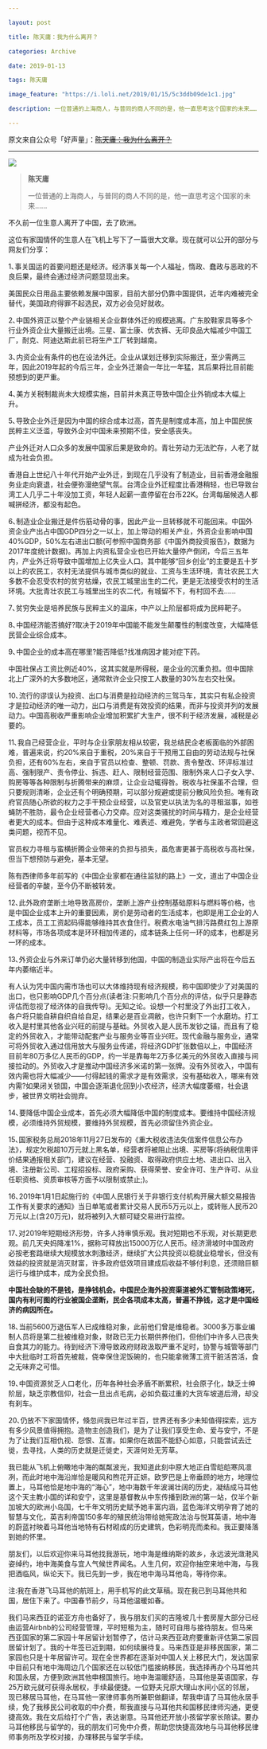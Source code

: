 ```yaml
---

layout: post

title: 陈天庸：我为什么离开？

categories: Archive

date: 2019-01-13

tags: 陈天庸

image_feature: "https://i.loli.net/2019/01/15/5c3ddb09de1c1.jpg"

description: 一位普通的上海商人，与普同的商人不同的是，他一直思考这个国家的未来……

---
```


原文来自公众号「好声量」：~~[陈天庸：我为什么离开？](https://mp.weixin.qq.com/s/fO64vGkjNIV4SOKfKYVBSg)~~

---

![](https://i.loli.net/2019/01/15/5c3ddb09de1c1.jpg)

> **陈天庸**
>
> 一位普通的上海商人，与普同的商人不同的是，他一直思考这个国家的未来……

不久前一位生意人离开了中国，去了欧洲。

这位有家国情怀的生意人在飞机上写下了一篇很大文章。现在就可以公开的部分与网友们分享：

1､事关国运的首要问题还是经济。经济事关每一个人福祉，惰政、蠢政与恶政的不良后果，最终会通过经济问题显现出来。

美国民众日用品主要依赖发展中国家，目前大部分仍靠中国提供，近年内难被完全替代，美国政府得罪不起选民，双方必会见好就收。

2､中国外资正以整个产业链相关企业群体外迁的规模逃离。广东胶鞋家具等多个行业外资企业大量搬迁出境。三星、富士康、优衣裤、无印良品大幅减少中国工厂，耐克、阿迪达斯此前已将生产工厂转到越南。

3､内资企业有条件的也在设法外迁。企业从谋划迁移到实际搬迁，至少需两三年，因此2019年起的今后三年，企业外迁潮会一年比一年猛，其后果将比目前能预想到的更严重。

4､美方关税制裁尚未大规模实施，目前并未真正导致中国企业外销成本大幅上升。

5､导致企业外迁是因为中国的综合成本过高，首先是制度成本高，加上中国民族民粹主义泛滥，导致外企对中国未来预期不佳，安全感丧失。

产业外迁对人口众多的发展中国家后果是致命的。青壮劳动力无法贮存，人老了就成为社会负担。

香港自上世纪八十年代开始产业外迁，到现在几乎没有了制造业，目前香港金融服务业走向衰退，社会便弥漫绝望气氛。台湾企业外迁程度比香港稍轻，也已导致台湾工人几乎二十年没加工资，年轻人起薪一直停留在台币22K。台湾每届候选人都喊拼经济，都没有起色。

6､制造业企业搬迁是件伤筋动骨的事，因此产业一旦转移就不可能回来。中国外资企业产出占中国GDP四分之一以上，加上带动的相关产业，外资企业影响中国40%GDP，50%左右进出口额(可参照中国商务部《中国外商投资报告》，数据为2017年度统计数据)。再加上内资私营企业也已开始大量停产倒闭，今后三五年内，产业外迁将导致中国增加上亿失业人口。其中能够“回乡创业”的主要是五十岁以上的农民工，农村无法提供与城市类似的就业、工资与生活环境，青壮农民工大多数不会忍受农村的贫穷枯燥，农民工城里出生的二代，更是无法接受农村的生活环境。大批青壮农民工与城里出生的农二代，有城留不下，有村回不去……

7､贫穷失业是培养民族与民粹主义的温床，中产以上阶层都将成为民粹靶子。

8､中国经济能否搞好?取决于2019年中国能不能发生颠覆性的制度改变，大幅降低民营企业综合成本。

9､中国企业的成本高在哪里?能否降低?找准病因才能对症下药。

中国社保占工资比例近40%，这其实就是所得税，是企业的沉重负担。但中国除北上广深外的大多数地区，通常默许企业只按工人数量的30%左右交社保。

10､流行的谬误认为投资、出口与消费是拉动经济的三驾马车，其实只有私企投资才是拉动经济的唯一动力，出口与消费是有效投资的结果，而非与投资并列的发展动力。中国高税收严重影响企业增加积累扩大生产，很不利于经济发展，减税是必要的。

11､我自己经营企业，平时与企业家朋友相从较密，我总结民企老板面临的外部困难，普遍来说，约20%来自于重税，20%来自于干预用工自由的劳动法规与社保负担，还有60%左右，来自于官员以检查、整顿、罚款、责令整改、环评标准过高、强制限产、责令停业、拆违、赶人、限制经营范围、限制外来人口子女入学、购房等等各种限制与折腾带来的麻烦，让企业动辄得咎。税收与社保虽不合理，但只要规则清晰，企业还有个明确预期，可以部分规避或提前分散风险负担。唯有政府官员随心所欲的权力之手干预企业经营，以及官吏以执法为名的寻租滋事，如苍蝇防不胜防，最令企业经营者心力交瘁。应对这类骚扰的时间与精力，是企业经营者更大的成本。但由于这种成本难量化、难表述、难避免，学者与主政者常回避这类问题，视而不见。

官员权力寻租与蛮横折腾企业带来的负担与损失，虽危害更甚于高税收与高社保，但当下想预防与避免，基本无望。

陈有西律师多年前写的《中国企业家都在通往监狱的路上》一文，道出了中国企业经营者的辛酸，至今仍不断被转发。

12､此外政府垄断土地导致高房价，垄断上游产业控制基础原料与燃料等价格，也是中国企业成本上升的重要因素，房价是劳动者的生活成本，也即是用工企业的人工成本，员工工资起码得能够维持其衣食住行。税费水电油气排污路费红包上游原材料等，市场各项成本是环环相加传递的，成本链条上任何一环的成本，也都是另一环的成本。

13､外资企业与外来订单仍必大量转移到他国，中国的制造业实际产出将在今后五年内萎缩近半。

有人认为凭中国内需市场也可以大体维持现有经济规模，称中国即使少了对美国的出口，也只影响GDP几个百分点(读者注:只影响几个百分点的评估，似乎只是静态评估而忽视了经济体的自我传导)。无知之论。设想一个村里没了外出打工收入，各户将只能自耕自织自给自足，结果必是百业凋敝，也许只剩下一个水磨坊。打工收入是村里其他各业兴旺的前提与基础。外贸收入是人民币发钞之锚，而且有了稳定的外贸收入，才能带动配套产业与服务业等百业兴旺。现代金融与服务业，通常可将外贸收入通过信用放大与服务业传递，将经济GDP扩张数倍以上，中国经济目前年80万多亿人民币的GDP，约一半是靠每年2万多亿美元的外贸收入直接与间接拉动的。外贸收入才是推动中国经济多米诺的第一张牌。没有外贸收入，中国有效内需也将大幅减少——付得起钱的需求才是有效需求，没有基础收入，哪来有效内需?如果闭关锁国，中国会逐渐退化回到小农经济，经济大幅度萎缩，社会退步，被世界文明社会抛弃。

14､要降低中国企业成本，首先必须大幅降低中国的制度成本。要维持中国经济规模，必须维持外贸规模，要维持外贸规模，首先必须留住外资企业。

15､国家税务总局2018年11月27日发布的《重大税收违法失信案件信息公布办法》，规定欠税超10万元就上黑名单，经营者将被阻止出境、买房等(将纳税信用评价结果通报相关部门，建议在经营、投融资、取得政府供应土地、进出口、出入境、注册新公司、工程招投标、政府采购、获得荣誉、安全许可、生产许可、从业任职资格、资质审核等方面予以限制或禁止;)。

16､2019年1月1日起施行的《中国人民银行关于非银行支付机构开展大额交易报告工作有关要求的通知》当日单笔或者累计交易人民币5万元以上，或转账人民币20万元以上(含20万元)，就将被列入大额可疑交易进行监控。

17､对2019年短期经济形势，许多人持审慎乐观。我对短期也不乐观，对长期更悲观。前几天央妈降准1%，据称可释放出15000万亿人民币。经济滑坡时中国政府必按老套路继续大规模放水刺激经济，继续扩大公共投资以稳就业稳增长，但没有效益的投资就是消灭财富，许多政府低效项目建成后收益不够付利息，还须赔巨额运行与维护成本，成为全民负担。

**中国社会缺的不是钱，是挣钱机会。中国民企海外投资渠道被外汇管制政策堵死，国内有利可图的行业被国企垄断，民企各项成本太高，普遍不挣钱，这才是中国经济的病因所在。**

18､当前5600万退伍军人已成维稳对象，此前他们曾是维稳者。3000多万事业编制人员将是第二批被维稳对象，财政已无力长期供养他们，但他们中许多人已丧失自食其力的能力。待到经济下滑导致政府财政汲取严重不足时，协警与城管等部门中大批临时工将首先被裁，侥幸保住泥饭碗的，也只能拿微薄工资干脏活苦活，食之无味弃之可惜。

19､中国资源贫乏人口老化，历年各种社会矛盾不断累积，社会原子化，缺乏士绅阶层，缺乏宗教信仰，社会一旦出点毛病，必如负载过重的大货车坡道后滑，却没有刹车。

20､仍放不下家国情怀，倏忽间我已年过半百，世界还有多少未知值得探索，远方有多少风景值得拥抱。造物主创造我们，是为了让我们享受生命、爱与安宁，不是为了让我们互相仇视、怨恨、互害。如果你在故国不能舒心如意，只能尝试去迁徙，去寻找，人类的历史就是迁徙史，天涯何处无芳草。

我已能从飞机上俯瞰地中海的粼粼波光，我知道此刻中原大地正白雪皑皑寒风凛冽，而此时地中海沿岸恰是暖风和煦花开正妍。欧罗巴是上帝垂顾的地方，地理位置上，马耳他恰是地中海的“海心”，地中海数千年波澜壮阔的历史，凝结成马耳他这个天主教小国的详和安宁，这里是基督教从中东传播到欧洲的第一站，仅半个新加坡大的欧洲小岛国，七千年文明历史赋予她丰富内涵，蓝色海洋文明孕育了她的智慧与文化，英吉利帝国150多年的殖民统治带给她宪政法治与悦耳英语，地中海的蔚蓝衬映着马耳他当地特有石材砌成的历史建筑，色彩明亮而柔和。我正要降落到她的怀里。

朋友们，以后欢迎你来马耳他找我游玩，地中海是维纳斯的故乡，永远波光潋滟风姿绰约，地中海美食与宜人气候世界闻名。人生几何，欢迎你抽空来地中海，与我把酒临风，纵论天下。我已先到一步，我在地中海马耳他岛，等待你来。

注:我在香港飞马耳他的航班上，用手机写的此文草稿。现在我已到马耳他共和国，居住下来了。中国春节前夕，马耳他温暖如春。

我们马来西亚的诺亚方舟也备好了，我与朋友们买的吉隆坡几十套房屋大部分已经由运营Airbnb的公司经营管理，平时短租为主，随时可自用与接待朋友。但马来西亚国家的第二家园十年居留计划暂停了，估计马来西亚政府要重新评估第二家园居留计划了。我的十年签已近到期，如何续展待复。马来西亚是非移民国家，第二家园也只是十年居留许可。现在全世界都在逐渐对中国人关上移民大门，发达国家中目前只有地中海周边几个国家还在以较低门槛接纳移民，我选择再办个马耳他共和国永居，方便到欧洲其他申根国旅行。地中海温暖舒适，马耳他是英语国家，存25万欧元就可获得永居权，手续最便捷。一位野夫兄原大理山水间小区的邻居，现已移居马耳他，在马耳他一家律师事务所兼职做翻译，帮我申请了马耳他永居手续，免了我移民公司收取的中介费，帮我直接与马耳他共和国移民律师沟通，更便捷高效。我在文后给打个广告，表达谢意。马耳他还开放小孩留学家长陪读。要办马耳他移民与留学的，我的朋友们可免中介费，帮助您快捷高效地与马耳他移民律师事务所及学校对接，办理移民与留学手续。
